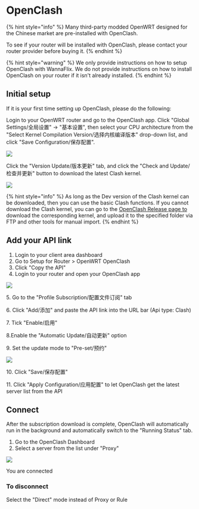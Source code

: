 # OpenClash

{% hint style="info" %}
Many third-party modded OpenWRT designed for the Chinese market are pre-installed with OpenClash.&#x20;

To see if your router will be installed with OpenClash, please contact your router provider before buying it.
{% endhint %}

{% hint style="warning" %}
We only provide instructions on how to setup OpenClash with WannaFlix. We do not provide instructions on how to install OpenClash on your router if it isn't already installed.
{% endhint %}

## Initial setup

If it is your first time setting up OpenClash, please do the following:

Login to your OpenWRT router and go to the OpenClash app. Click "Global Settings/全局设置" → "基本设置", then select your CPU architecture from the "Select Kernel Compilation Version/选择内核编译版本" drop-down list, and click "Save Configuration/保存配置".

![](../../.gitbook/assets/image\_mv3dtl.png)

&#x20;Click the "Version Update/版本更新" tab, and click the "Check and Update/检查并更新" button to download the latest Clash kernel.

![](../../.gitbook/assets/image\_1yd3asr.png)

{% hint style="info" %}
As long as the Dev version of the Clash kernel can be downloaded, then you can use the basic Clash functions. If you cannot download the Clash kernel, you can go to the [OpenClash Release page to](https://github.com/vernesong/OpenClash/releases) download the corresponding kernel, and upload it to the specified folder via FTP and other tools for manual import.
{% endhint %}

## Add your API link

1. Login to your client area dashboard
2. Go to Setup for Router > OpenWRT OpenClash
3. Click "Copy the API"
4. Login to your router and open your OpenClash app

![](../../.gitbook/assets/image\_1c5exzc-1-.png)

5\. Go to the "Profile Subscription/配置文件订阅" tab&#x20;

6\. Click "Add/添加" and paste the API link into the URL bar (Api type: Clash)

7\. Tick "Enable/启用"&#x20;

8.Enable the "Automatic Update/自动更新" option

9\. Set the update mode to "Pre-set/预约"

![](../../.gitbook/assets/image\_188kgkf.png)

10\. Click "Save/保存配置"

11\. Click "Apply Configuration/应用配置" to let OpenClash get the latest server list from the API

## Connect

After the subscription download is complete, OpenClash will automatically run in the background and automatically switch to the "Running Status" tab.

1. Go to the OpenClash Dashboard
2. Select a server from the list under "Proxy"

![](../../.gitbook/assets/image\_jrsky4.png)

You are connected&#x20;

### To disconnect

Select the "Direct" mode instead of Proxy or Rule
